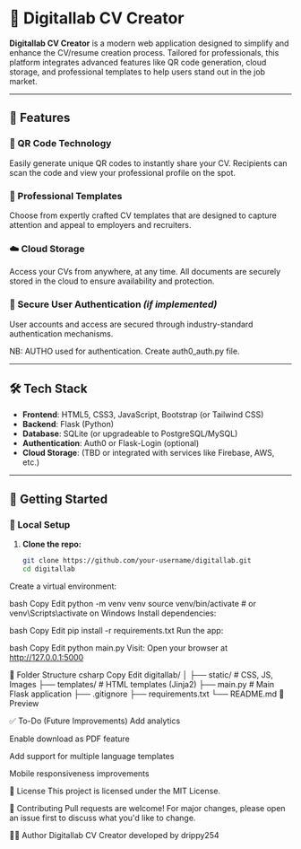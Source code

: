 # 💼 Digitallab CV Creator

**Digitallab CV Creator** is a modern web application designed to simplify and enhance the CV/resume creation process. Tailored for professionals, this platform integrates advanced features like QR code generation, cloud storage, and professional templates to help users stand out in the job market.

---

## 🚀 Features

### 🔷 QR Code Technology
Easily generate unique QR codes to instantly share your CV. Recipients can scan the code and view your professional profile on the spot.

### 🎨 Professional Templates
Choose from expertly crafted CV templates that are designed to capture attention and appeal to employers and recruiters.

### ☁️ Cloud Storage
Access your CVs from anywhere, at any time. All documents are securely stored in the cloud to ensure availability and protection.

### 🔐 Secure User Authentication *(if implemented)*
User accounts and access are secured through industry-standard authentication mechanisms.

NB: AUTHO used for authentication. Create auth0_auth.py file.

---

## 🛠 Tech Stack

- **Frontend**: HTML5, CSS3, JavaScript, Bootstrap (or Tailwind CSS)
- **Backend**: Flask (Python)
- **Database**: SQLite (or upgradeable to PostgreSQL/MySQL)
- **Authentication**: Auth0 or Flask-Login (optional)
- **Cloud Storage**: (TBD or integrated with services like Firebase, AWS, etc.)

---

## 🧾 Getting Started

### 🔨 Local Setup

1. **Clone the repo:**
   ```bash
   git clone https://github.com/your-username/digitallab.git
   cd digitallab

  Create a virtual environment:

bash
Copy
Edit
python -m venv venv
source venv/bin/activate   # or venv\Scripts\activate on Windows
Install dependencies:

bash
Copy
Edit
pip install -r requirements.txt
Run the app:

bash
Copy
Edit
python main.py
Visit:
Open your browser at http://127.0.0.1:5000

📁 Folder Structure
csharp
Copy
Edit
digitallab/
│
├── static/              # CSS, JS, Images
├── templates/           # HTML templates (Jinja2)
├── main.py               # Main Flask application
├── .gitignore
├── requirements.txt
└── README.md
📸 Preview

✅ To-Do (Future Improvements)
Add analytics

Enable download as PDF feature

Add support for multiple language templates

Mobile responsiveness improvements

📃 License
This project is licensed under the MIT License.

🙌 Contributing
Pull requests are welcome! For major changes, please open an issue first to discuss what you'd like to change.

👨‍💻 Author
Digitallab CV Creator developed by drippy254
